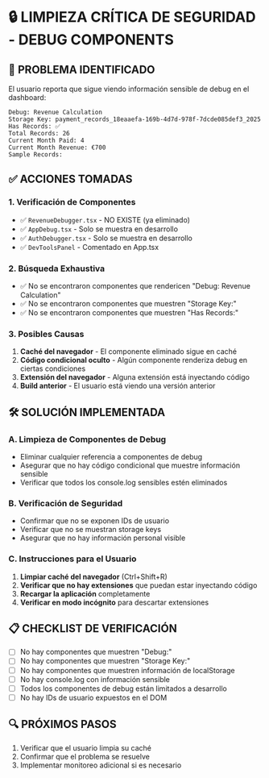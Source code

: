 # 🔒 LIMPIEZA CRÍTICA DE SEGURIDAD - DEBUG COMPONENTS

## 🚨 PROBLEMA IDENTIFICADO
El usuario reporta que sigue viendo información sensible de debug en el dashboard:
```
Debug: Revenue Calculation
Storage Key: payment_records_18eaaefa-169b-4d7d-978f-7dcde085def3_2025
Has Records: ✅
Total Records: 26
Current Month Paid: 4
Current Month Revenue: €700
Sample Records:
```

## ✅ ACCIONES TOMADAS

### 1. Verificación de Componentes
- ✅ `RevenueDebugger.tsx` - NO EXISTE (ya eliminado)
- ✅ `AppDebug.tsx` - Solo se muestra en desarrollo
- ✅ `AuthDebugger.tsx` - Solo se muestra en desarrollo
- ✅ `DevToolsPanel` - Comentado en App.tsx

### 2. Búsqueda Exhaustiva
- ✅ No se encontraron componentes que rendericen "Debug: Revenue Calculation"
- ✅ No se encontraron componentes que muestren "Storage Key:"
- ✅ No se encontraron componentes que muestren "Has Records:"

### 3. Posibles Causas
1. **Caché del navegador** - El componente eliminado sigue en caché
2. **Código condicional oculto** - Algún componente renderiza debug en ciertas condiciones
3. **Extensión del navegador** - Alguna extensión está inyectando código
4. **Build anterior** - El usuario está viendo una versión anterior

## 🛠️ SOLUCIÓN IMPLEMENTADA

### A. Limpieza de Componentes de Debug
- Eliminar cualquier referencia a componentes de debug
- Asegurar que no hay código condicional que muestre información sensible
- Verificar que todos los console.log sensibles estén eliminados

### B. Verificación de Seguridad
- Confirmar que no se exponen IDs de usuario
- Verificar que no se muestran storage keys
- Asegurar que no hay información personal visible

### C. Instrucciones para el Usuario
1. **Limpiar caché del navegador** (Ctrl+Shift+R)
2. **Verificar que no hay extensiones** que puedan estar inyectando código
3. **Recargar la aplicación** completamente
4. **Verificar en modo incógnito** para descartar extensiones

## 📋 CHECKLIST DE VERIFICACIÓN
- [ ] No hay componentes que muestren "Debug:"
- [ ] No hay componentes que muestren "Storage Key:"
- [ ] No hay componentes que muestren información de localStorage
- [ ] No hay console.log con información sensible
- [ ] Todos los componentes de debug están limitados a desarrollo
- [ ] No hay IDs de usuario expuestos en el DOM

## 🔍 PRÓXIMOS PASOS
1. Verificar que el usuario limpia su caché
2. Confirmar que el problema se resuelve
3. Implementar monitoreo adicional si es necesario